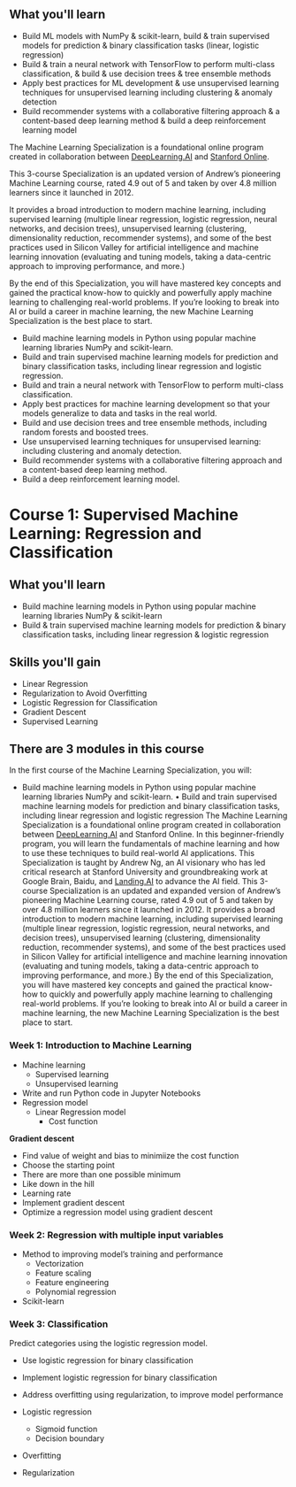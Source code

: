 ## What you'll learn

- Build ML models with NumPy & scikit-learn, build & train supervised models for prediction & binary classification tasks (linear, logistic regression)
- Build & train a neural network with TensorFlow to perform multi-class classification, & build & use decision trees & tree ensemble methods
- Apply best practices for ML development & use unsupervised learning techniques for unsupervised learning including clustering & anomaly detection
- Build recommender systems with a collaborative filtering approach & a content-based deep learning method & build a deep reinforcement learning model

The Machine Learning Specialization is a foundational online program created in collaboration between [DeepLearning.AI](http://deeplearning.ai/) and [Stanford Online](https://online.stanford.edu/).

This 3-course Specialization is an updated version of Andrew’s pioneering Machine Learning course, rated 4.9 out of 5 and taken by over 4.8 million learners since it launched in 2012.

It provides a broad introduction to modern machine learning, including supervised learning (multiple linear regression, logistic regression, neural networks, and decision trees), unsupervised learning (clustering, dimensionality reduction, recommender systems), and some of the best practices used in Silicon Valley for artificial intelligence and machine learning innovation (evaluating and tuning models, taking a data-centric approach to improving performance, and more.)

By the end of this Specialization, you will have mastered key concepts and gained the practical know-how to quickly and powerfully apply machine learning to challenging real-world problems. If you’re looking to break into AI or build a career in machine learning, the new Machine Learning Specialization is the best place to start.

- Build machine learning models in Python using popular machine learning libraries NumPy and scikit-learn.
- Build and train supervised machine learning models for prediction and binary classification tasks, including linear regression and logistic regression.
- Build and train a neural network with TensorFlow to perform multi-class classification.
- Apply best practices for machine learning development so that your models generalize to data and tasks in the real world.
- Build and use decision trees and tree ensemble methods, including random forests and boosted trees.
- Use unsupervised learning techniques for unsupervised learning: including clustering and anomaly detection.
- Build recommender systems with a collaborative filtering approach and a content-based deep learning method.
- Build a deep reinforcement learning model.

# Course 1: Supervised Machine Learning: Regression and Classification

## What you'll learn

- Build machine learning models in Python using popular machine learning libraries NumPy & scikit-learn
- Build & train supervised machine learning models for prediction & binary classification tasks, including linear regression & logistic regression

## Skills you'll gain

- Linear Regression
- Regularization to Avoid Overfitting
- Logistic Regression for Classification
- Gradient Descent
- Supervised Learning

## There are 3 modules in this course

In the first course of the Machine Learning Specialization, you will:

- Build machine learning models in Python using popular machine learning libraries NumPy and scikit-learn. • Build and train supervised machine learning models for prediction and binary classification tasks, including linear regression and logistic regression The Machine Learning Specialization is a foundational online program created in collaboration between [DeepLearning.AI](http://DeepLearning.AI) and Stanford Online. In this beginner-friendly program, you will learn the fundamentals of machine learning and how to use these techniques to build real-world AI applications. This Specialization is taught by Andrew Ng, an AI visionary who has led critical research at Stanford University and groundbreaking work at Google Brain, Baidu, and [Landing.AI](http://Landing.AI) to advance the AI field. This 3-course Specialization is an updated and expanded version of Andrew’s pioneering Machine Learning course, rated 4.9 out of 5 and taken by over 4.8 million learners since it launched in 2012. It provides a broad introduction to modern machine learning, including supervised learning (multiple linear regression, logistic regression, neural networks, and decision trees), unsupervised learning (clustering, dimensionality reduction, recommender systems), and some of the best practices used in Silicon Valley for artificial intelligence and machine learning innovation (evaluating and tuning models, taking a data-centric approach to improving performance, and more.) By the end of this Specialization, you will have mastered key concepts and gained the practical know-how to quickly and powerfully apply machine learning to challenging real-world problems. If you’re looking to break into AI or build a career in machine learning, the new Machine Learning Specialization is the best place to start.

### Week 1: Introduction to Machine Learning

- Machine learning
    - Supervised learning
    - Unsupervised learning
- Write and run Python code in Jupyter Notebooks
- Regression model
    - Linear Regression model
        - Cost function

**Gradient descent**

- Find value of weight and bias to minimiize the cost function
- Choose the starting point
- There are more than one possible minimum
- Like down in the hill
- Learning rate
- Implement gradient descent
- Optimize a regression model using gradient descent

### Week 2: Regression with multiple input variables

- Method to improving model’s training and performance
    - Vectorization
    - Feature scaling
    - Feature engineering
    - Polynomial regression
- Scikit-learn

### Week 3: Classification

Predict categories using the logistic regression model.

- Use logistic regression for binary classification
    
- Implement logistic regression for binary classification
    
- Address overfitting using regularization, to improve model performance
    
- Logistic regression
    
    - Sigmoid function
    - Decision boundary
- Overfitting
    
- Regularization